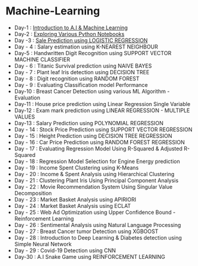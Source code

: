 # Machine-Learning

- Day-1 : [Introduction to A.I & Machine Learning](https://github.com/Ahmedfurkhan/Machine-Learning-Projects/tree/main/Introduction-Ml)
- Day-2 : [Exploring Various Python Notebooks](https://www.anaconda.com/download)
- Day -3 : [Sale Prediction using LOGISTIC REGRESSION](https://github.com/Ahmedfurkhan/30days-Machine-Learning-Projects/tree/main/Sale%20Prediction%20using%20LOGISTIC%20REGRESSION)
- Day - 4 : Salary estimation using K-NEAREST NEIGHBOUR
- Day-5 : Handwritten Digit Recognition using SUPPORT VECTOR MACHINE CLASSIFIER
- Day - 6 : Titanic Survival prediction using NAIVE BAYES
- Day - 7 : Plant leaf Iris detection using DECISION TREE
- Day - 8 : Digit recognition using RANDOM FOREST
- Day - 9 : Evaluating Classification model Performance
- Day-10 : Breast Cancer Detection using various ML Algorithm - Evaluation
- Day-11 : House price prediction using Linear Regression Single Variable
- Day-12 : Exam mark prediction using LINEAR REGRESSION - MULTIPLE VALUES
- Day-13 : Salary Prediction using POLYNOMIAL REGRESSION
- Day - 14 : Stock Price Prediction using SUPPORT VECTOR REGRESSION
- Day - 15 : Height Prediction using DECISION TREE REGRESSION
- Day - 16 : Car Price Prediction using RANDOM FOREST REGRESSION
- Day - 17 : Evaluating Regression Model Using R-Squared & Adjusted R-Squared
- Day - 18 : Regression Model Selection for Engine Energy prediction
- Day - 19 : Income Spent Clustering using K-Means
- Day - 20 : Income & Spent Analysis using Hierarchical Clustering
- Day - 21 : Clustering Plant Iris Using Principal Component Analysis
- Day - 22 : Movie Recommendation System Using Singular Value Decomposition
- Day - 23 : Market Basket Analysis using APIRIORI
- Day - 24 : Market Basket Analysis using ECLAT
- Day - 25 : Web Ad Optimization using Upper Confidence Bound - Reinforcement Learning
- Day - 26 : Sentimental Analysis using Natural Language Processing
- Day - 27 : Breast Cancer tumor Detection using XGBOOST
- Day - 28 : Introduction to Deep Learning & Diabetes detection using Simple Neural Network
- Day - 29 : Covid-19 Detection using CNN
- Day-30 : A.I Snake Game using REINFORCEMENT LEARNING
